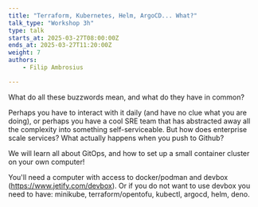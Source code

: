 ```yaml
---
title: "Terraform, Kubernetes, Helm, ArgoCD... What?"
talk_type: "Workshop 3h"
type: talk
starts_at: 2025-03-27T08:00:00Z
ends_at: 2025-03-27T11:20:00Z
weight: 7
authors:
    - Filip Ambrosius

---
```

What do all these buzzwords mean, and what do they have in common?

Perhaps you have to interact with it daily (and have no clue what you are doing), or perhaps you have a cool SRE team that has abstracted away all the complexity into something self-serviceable. But how does enterprise scale services? What actually happens when you push to Github?

We will learn all about GitOps, and how to set up a small container cluster on your own computer! 

You'll need a computer with access to docker/podman and devbox (https://www.jetify.com/devbox). Or if you do not want to use devbox you need to have: minikube, terraform/opentofu, kubectl, argocd, helm, deno.
